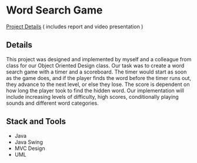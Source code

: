 # Word Search Game

[Project Details](https://jamesbell34.wixsite.com/website/blank-page) ( includes report and video presentation )


## Details

This project was designed and implemented by myself and a colleague from class for our Object Oriented Design class. Our task was to create a word search game with a timer and a scoreboard. The timer would start as soon as the game does, and if the player finds the word before the timer runs out, they advance to the next level, or else they lose. The score is dependent on how long the player took to find the hidden word. Our implementation will include increasing levels of difficulty, high scores, conditionally playing sounds and different word categories.

## Stack and Tools

* Java
* Java Swing
* MVC Design
* UML 



